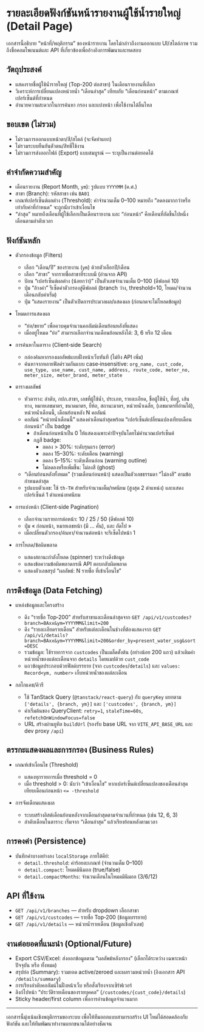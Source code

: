 # รายละเอียดฟังก์ชันหน้ารายงานผู้ใช้น้ำรายใหญ่ (Detail Page)

เอกสารนี้อธิบาย “หน้าที่/พฤติกรรม” ของหน้ารายงาน โดยไม่กล่าวถึงงานออกแบบ UI/สไตล์ภาพ รวมถึงชื่อคอมโพเนนต์และ API ที่เกี่ยวข้องเพื่ออ้างอิงการพัฒนาและทดสอบ

## วัตถุประสงค์
- แสดงรายชื่อผู้ใช้น้ำรายใหญ่ (Top-200 ต่อสาขา) ในเดือนรายงานที่เลือก
- วิเคราะห์การเปลี่ยนแปลงหน่วยน้ำ “เดือนล่าสุด” เทียบกับ “เดือนก่อนหน้า” ตามเกณฑ์เปอร์เซ็นต์ที่กำหนด
- อำนวยความสะดวกในการค้นหา กรอง และแบ่งหน้า เพื่อใช้งานได้ลื่นไหล

## ขอบเขต (ไม่รวม)
- ไม่รวมการออกแบบหน้าตา/สี/สไตล์ (จะจัดทำแยก)
- ไม่รวมระบบยืนยันตัวตน/สิทธิ์ใช้งาน
- ไม่รวมการส่งออกไฟล์ (Export) แบบสมบูรณ์ — ระบุเป็นงานต่อยอดได้

## คำจำกัดความสำคัญ
- เดือนรายงาน (Report Month, `ym`): รูปแบบ `YYYYMM` (ค.ศ.)
- สาขา (Branch): รหัสสาขา เช่น `BA01`
- เกณฑ์เปอร์เซ็นต์ผลต่าง (Threshold): ค่าจำนวนเต็ม 0–100 หมายถึง “ลดลงมากกว่าหรือเท่ากับค่าที่กำหนด” จะถูกนับว่าเข้าเงื่อนไข
- “ล่าสุด” หมายถึงเดือนที่ผู้ใช้เลือกเป็นเดือนรายงาน และ “ก่อนหน้า” คือเดือนที่ถัดขึ้นไปหนึ่งเดือนตามลำดับเวลา

## ฟังก์ชันหลัก

- ตัวกรองข้อมูล (Filters)
  - เลือก “เดือน/ปี” ของรายงาน (`ym`) ด้วยตัวเลือกปี/เดือน
  - เลือก “สาขา” จากรายชื่อสาขาที่ระบบมี (อ่านจาก API)
  - ป้อน “เปอร์เซ็นต์ผลต่าง (น้อยกว่า)” เป็นตัวเลขจำนวนเต็ม 0–100 (ดีฟอลต์ 10)
  - ปุ่ม “ล้างค่า” รีเซ็ตค่าตัวกรองสู่ดีฟอลต์ (branch ว่าง, threshold=10, โหมด/จำนวนเดือนกลับค่าเริ่ม)
  - ปุ่ม “แสดงรายงาน” เป็นตัวเปิดการประมวลผล/แสดงผล (ก่อนกดจะไม่โหลดข้อมูล)

- โหมดการแสดงผล
  - “ย่อ/ขยาย” เพื่อควบคุมจำนวนคอลัมน์เดือนย้อนหลังที่แสดง
  - เมื่ออยู่โหมด “ย่อ” สามารถเลือกจำนวนเดือนย้อนหลังได้: 3, 6 หรือ 12 เดือน

- การค้นหาในตาราง (Client‑side Search)
  - กล่องค้นหากรองผลลัพธ์แบบฝั่งหน้าเว็บทันที (ไม่ยิง API เพิ่ม)
  - ค้นหาจากหลายฟิลด์รวมกันแบบ case‑insensitive: `org_name, cust_code, use_type, use_name, cust_name, address, route_code, meter_no, meter_size, meter_brand, meter_state`

- ตารางผลลัพธ์
  - หัวตาราง: ลำดับ, กปภ.สาขา, เลขที่ผู้ใช้น้ำ, ประเภท, รายละเอียด, ชื่อผู้ใช้น้ำ, ที่อยู่, เส้นทาง, หมายเลขมาตร, ขนาดมาตร, ยี่ห้อ, สถานะมาตร, หน่วยน้ำเฉลี่ย, (เลขมาตรที่อ่านได้), หน่วยน้ำเดือนนี้, เดือนย้อนหลัง N คอลัมน์
  - คอลัมน์ “หน่วยน้ำเดือนนี้” แสดงค่าเดือนล่าสุดพร้อม “เปอร์เซ็นต์เปลี่ยนแปลงเทียบเดือนก่อนหน้า” เป็น badge
    - ถ้าเดือนก่อนหน้าเป็น 0 ให้แสดงเฉพาะค่าปัจจุบันโดยไม่คำนวณเปอร์เซ็นต์
    - กฎสี badge:
      - ลดลง > 30%: ระดับรุนแรง (error)
      - ลดลง 15–30%: ระดับเตือน (warning)
      - ลดลง 5–15%: ระดับเตือนอ่อน (warning outline)
      - ไม่ลดลงหรือเพิ่มขึ้น: ไม่ลงสี (ghost)
  - “เดือนย้อนหลังทั้งหมด” (รวมเดือนก่อนหน้า) แสดงเป็นตัวเลขธรรมดา “ไม่ลงสี” ตามข้อกำหนดล่าสุด
  - รูปแบบตัวเลข: ใช้ `th-TH` สำหรับจำนวนเต็ม/ทศนิยม (สูงสุด 2 ตำแหน่ง) และแสดงเปอร์เซ็นต์ 1 ตำแหน่งทศนิยม

- การแบ่งหน้า (Client‑side Pagination)
  - เลือกจำนวนรายการต่อหน้า: 10 / 25 / 50 (ดีฟอลต์ 10)
  - ปุ่ม « ก่อนหน้า, หมายเลขหน้า (มี … คั่น), และ ถัดไป »
  - เมื่อเปลี่ยนตัวกรอง/ค้นหา/จำนวนต่อหน้า จะรีเซ็ตไปหน้า 1

- การโหลด/ข้อผิดพลาด
  - แสดงสถานะกำลังโหลด (spinner) ระหว่างดึงข้อมูล
  - แสดงข้อความข้อผิดพลาดกรณี API ตอบกลับผิดพลาด
  - แสดงตัวเลขสรุป “ผลลัพธ์: N รายชื่อ ที่เข้าเงื่อนไข”

## การดึงข้อมูล (Data Fetching)

- แหล่งข้อมูลและโครงสร้าง
  - ดึง “รายชื่อ Top‑200” สำหรับสาขาและเดือนล่าสุดจาก `GET /api/v1/custcodes?branch=BAxx&ym=YYYYMM&limit=200`
  - ดึง “รายละเอียดรายเดือน” สำหรับแต่ละเดือนในช่วงที่ต้องแสดงจาก `GET /api/v1/details?branch=BAxx&ym=YYYYMM&limit=200&order_by=present_water_usg&sort=DESC`
  - รวมข้อมูล: ใช้รายการจาก `custcodes` เป็นเมล็ดตั้งต้น (อย่างน้อย 200 แถว) แล้วเติมค่าหน่วยน้ำของแต่ละเดือนจาก `details` โดยแมปด้วย `cust_code`
  - แถวข้อมูลประกอบด้วยฟิลด์บรรยาย (จาก `custcodes`/`details`) และ `values: Record<ym, number>` เก็บหน่วยน้ำของแต่ละเดือน

- กลไกแคช/คิวรี
  - ใช้ TanStack Query (`@tanstack/react-query`) กับ `queryKey` แยกตาม `['details', {branch, ym}]` และ `['custcodes', {branch, ym}]`
  - ค่าเริ่มต้นของ QueryClient: `retry=1`, `staleTime=60s`, `refetchOnWindowFocus=false`
  - URL สร้างผ่านยูทิล `buildUrl` (รองรับ base URL จาก `VITE_API_BASE_URL` และ dev proxy `/api`)

## ตรรกะแสดงผลและการกรอง (Business Rules)

- เกณฑ์เข้าเงื่อนไข (Threshold)
  - แสดงทุกรายการเมื่อ threshold = 0
  - เมื่อ threshold > 0: นับว่า “เข้าเงื่อนไข” หากเปอร์เซ็นต์เปลี่ยนแปลงของเดือนล่าสุดเทียบเดือนก่อนหน้า `<= -threshold`

- การจัดเดือนแสดงผล
  - ระบบสร้างลิสต์เดือนย้อนหลังจากเดือนล่าสุดตามจำนวนที่กำหนด (เช่น 12, 6, 3)
  - ลำดับเดือนในตาราง: เริ่มจาก “เดือนล่าสุด” แล้วเรียงย้อนหลังตามเวลา

## การคงค่า (Persistence)
- บันทึกค่าบางอย่างลง `localStorage` ภายใต้คีย์:
  - `detail.threshold`: ค่าร้อยละเกณฑ์ (จำนวนเต็ม 0–100)
  - `detail.compact`: โหมดมินิมอล (true/false)
  - `detail.compactMonths`: จำนวนเดือนในโหมดมินิมอล (3/6/12)

## API ที่ใช้งาน
- `GET /api/v1/branches` — สำหรับ dropdown เลือกสาขา
- `GET /api/v1/custcodes` — รายชื่อ Top‑200 (ข้อมูลบรรยาย)
- `GET /api/v1/details` — หน่วยน้ำรายเดือน (ข้อมูลเชิงตัวเลข)

## งานต่อยอดที่แนะนำ (Optional/Future)
- Export CSV/Excel: ส่งออกข้อมูลตาม “ผลลัพธ์หลังกรอง” (เลือกได้ระหว่าง เฉพาะหน้าปัจจุบัน หรือ ทั้งหมด)
- สรุปย่อ (Summary): รวมยอด active/zeroed และผลรวมหน่วยน้ำ (อิงเอกสาร API `/details/summary`)
- การเรียงลำดับคอลัมน์ในฝั่งหน้าเว็บ หรือสั่งเรียงจากเซิร์ฟเวอร์
- ลิงก์ไปหน้า “ประวัติรายเดือนของรายบุคคล” (`/custcodes/{cust_code}/details`)
- Sticky header/first column เพื่อการอ่านข้อมูลจำนวนมาก

---
เอกสารนี้มุ่งเน้นเชิงพฤติกรรมของระบบ เพื่อให้ทีมออกแบบสามารถสร้าง UI ใหม่ได้สอดคล้องกับฟังก์ชัน และให้ทีมพัฒนาทำงานแยกขนานได้อย่างชัดเจน
